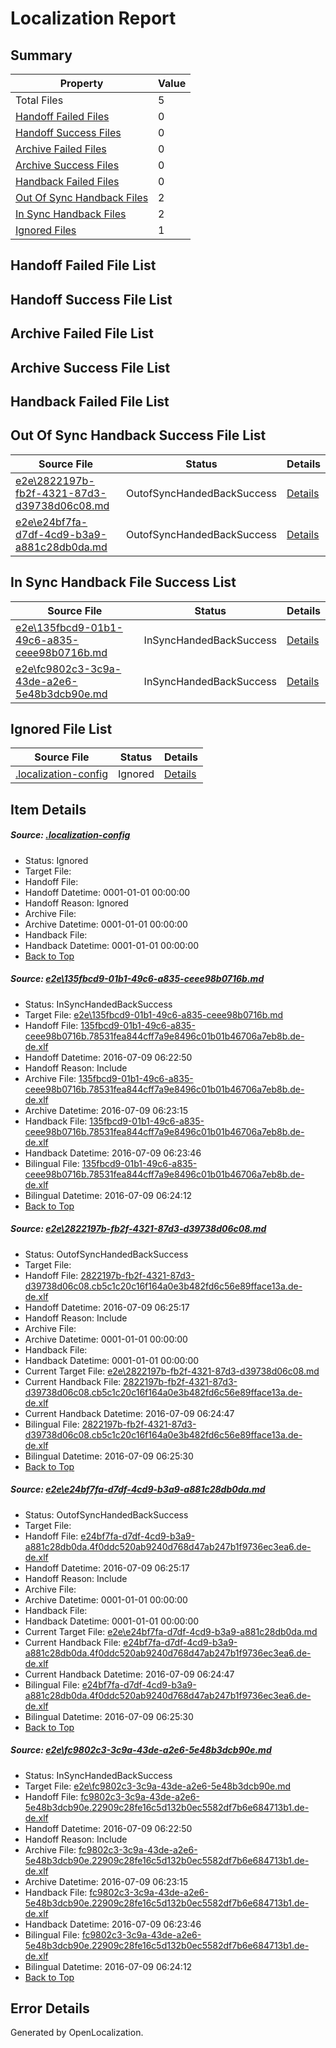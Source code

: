 # <a name='report-top'></a> Localization Report

## Summary
 Property | Value 
 -------- | ----- 
 Total Files | 5
[ Handoff Failed Files ](#handoff-failed-list)| 0
[ Handoff Success Files ](#handoff-success-list)| 0
[ Archive Failed Files ](#archive-failed-list)| 0
[ Archive Success Files ](#archive-success-list)| 0
[ Handback Failed Files ](#handback-failed-list)| 0
[ Out Of Sync Handback Files ](#outofsync-handback-success-list)| 2
[ In Sync Handback Files ](#insync-handback-success-list)| 2
[ Ignored Files ](#ignored-list)| 1

## <a name='handoff-failed-list'></a> Handoff Failed File List

## <a name='handoff-success-list'></a> Handoff Success File List

## <a name='archive-failed-list'></a> Archive Failed File List

## <a name='archive-success-list'></a> Archive Success File List

## <a name='handback-failed-list'></a> Handback Failed File List

## <a name='outofsync-handback-success-list'></a> Out Of Sync Handback Success File List
 Source File | Status | Details 
 ----------- | ------ | ------- 
 [e2e\2822197b-fb2f-4321-87d3-d39738d06c08.md](https://github.com/OpenLocalizationTestOrg/oltest/blob/ea6c57874696f971dc9c817a321bf298c899f64c/e2e/2822197b-fb2f-4321-87d3-d39738d06c08.md) | OutofSyncHandedBackSuccess | [Details](#a72db138dcf7984ad387328209fcf2e4198b31492)
 [e2e\e24bf7fa-d7df-4cd9-b3a9-a881c28db0da.md](https://github.com/OpenLocalizationTestOrg/oltest/blob/ea6c57874696f971dc9c817a321bf298c899f64c/e2e/e24bf7fa-d7df-4cd9-b3a9-a881c28db0da.md) | OutofSyncHandedBackSuccess | [Details](#e00bbcb22465aa7b713a65995800bbdd2753a5c03)

## <a name='insync-handback-success-list'></a> In Sync Handback File Success List
 Source File | Status | Details 
 ----------- | ------ | ------- 
 [e2e\135fbcd9-01b1-49c6-a835-ceee98b0716b.md](https://github.com/OpenLocalizationTestOrg/oltest/blob/75d2b6a21f892531ddccf7af7d5da70446db3605/e2e/135fbcd9-01b1-49c6-a835-ceee98b0716b.md) | InSyncHandedBackSuccess | [Details](#b41b9748f38443e72bb3999a5870b345361d008d1)
 [e2e\fc9802c3-3c9a-43de-a2e6-5e48b3dcb90e.md](https://github.com/OpenLocalizationTestOrg/oltest/blob/75d2b6a21f892531ddccf7af7d5da70446db3605/e2e/fc9802c3-3c9a-43de-a2e6-5e48b3dcb90e.md) | InSyncHandedBackSuccess | [Details](#35b5235a0e25cfd240bd856420626a562f9d1e1b4)

## <a name='ignored-list'></a> Ignored File List
 Source File | Status | Details 
 ----------- | ------ | ------- 
 [.localization-config](https://github.com/OpenLocalizationTestOrg/oltest/blob/ea6c57874696f971dc9c817a321bf298c899f64c/.localization-config) | Ignored | [Details](#3d4f252ac210baf56311d7e97dcc2db10974dbd20)

## Item Details
##### <a name='3d4f252ac210baf56311d7e97dcc2db10974dbd20'></a> Source: [.localization-config](https://github.com/OpenLocalizationTestOrg/oltest/blob/ea6c57874696f971dc9c817a321bf298c899f64c/.localization-config)
* Status: Ignored
* Target File: 
* Handoff File: 
* Handoff Datetime: 0001-01-01 00:00:00
* Handoff Reason: Ignored
* Archive File: 
* Archive Datetime: 0001-01-01 00:00:00
* Handback File: 
* Handback Datetime: 0001-01-01 00:00:00
* [Back to Top](#report-top)

##### <a name='b41b9748f38443e72bb3999a5870b345361d008d1'></a> Source: [e2e\135fbcd9-01b1-49c6-a835-ceee98b0716b.md](https://github.com/OpenLocalizationTestOrg/oltest/blob/75d2b6a21f892531ddccf7af7d5da70446db3605/e2e/135fbcd9-01b1-49c6-a835-ceee98b0716b.md)
* Status: InSyncHandedBackSuccess
* Target File: [e2e\135fbcd9-01b1-49c6-a835-ceee98b0716b.md](https://github.com/OpenLocalizationTestOrg/oltest-dede-fly/blob/553502a25b38af964f8903f31e003bb8445d8e32/e2e/135fbcd9-01b1-49c6-a835-ceee98b0716b.md)
* Handoff File: [135fbcd9-01b1-49c6-a835-ceee98b0716b.78531fea844cff7a9e8496c01b01b46706a7eb8b.de-de.xlf](https://github.com/OpenLocalizationTestOrg/olhandoff-e2e/blob/88b754888f410fab7ff3b293752df491368e84e1/ol-handoff/OpenLocalizationTestOrg/oltest-dede-fly/ci/ht/135fbcd9-01b1-49c6-a835-ceee98b0716b.78531fea844cff7a9e8496c01b01b46706a7eb8b.de-de.xlf)
* Handoff Datetime: 2016-07-09 06:22:50
* Handoff Reason: Include
* Archive File: [135fbcd9-01b1-49c6-a835-ceee98b0716b.78531fea844cff7a9e8496c01b01b46706a7eb8b.de-de.xlf](https://github.com/OpenLocalizationTestOrg/olhandoff-e2e/blob/7874c7bb62a5973f8ce735979160d146e1793501/ol-archive/OpenLocalizationTestOrg/oltest-dede-fly/ci/ht/135fbcd9-01b1-49c6-a835-ceee98b0716b.78531fea844cff7a9e8496c01b01b46706a7eb8b.de-de.xlf)
* Archive Datetime: 2016-07-09 06:23:15
* Handback File: [135fbcd9-01b1-49c6-a835-ceee98b0716b.78531fea844cff7a9e8496c01b01b46706a7eb8b.de-de.xlf](https://github.com/OpenLocalizationTestOrg/olhandback-e2e/blob/a137ba5f51a2c6e007fbc54e516cdedcdd33a263/ol-handback/OpenLocalizationTestOrg/oltest-dede-fly/ci/ht/135fbcd9-01b1-49c6-a835-ceee98b0716b.78531fea844cff7a9e8496c01b01b46706a7eb8b.de-de.xlf)
* Handback Datetime: 2016-07-09 06:23:46
* Bilingual File: [135fbcd9-01b1-49c6-a835-ceee98b0716b.78531fea844cff7a9e8496c01b01b46706a7eb8b.de-de.xlf](https://github.com/OpenLocalizationTestOrg/olhandback-e2e/blob/a137ba5f51a2c6e007fbc54e516cdedcdd33a263/ol-handback/OpenLocalizationTestOrg/oltest-dede-fly/ci/ht/135fbcd9-01b1-49c6-a835-ceee98b0716b.78531fea844cff7a9e8496c01b01b46706a7eb8b.de-de.xlf)
* Bilingual Datetime: 2016-07-09 06:24:12
* [Back to Top](#report-top)

##### <a name='a72db138dcf7984ad387328209fcf2e4198b31492'></a> Source: [e2e\2822197b-fb2f-4321-87d3-d39738d06c08.md](https://github.com/OpenLocalizationTestOrg/oltest/blob/ea6c57874696f971dc9c817a321bf298c899f64c/e2e/2822197b-fb2f-4321-87d3-d39738d06c08.md)
* Status: OutofSyncHandedBackSuccess
* Target File: 
* Handoff File: [2822197b-fb2f-4321-87d3-d39738d06c08.cb5c1c20c16f164a0e3b482fd6c56e89fface13a.de-de.xlf](https://github.com/OpenLocalizationTestOrg/olhandoff-e2e/blob/ceac31a0ee3355ef360a8af735597e109d6a95b0/ol-handoff/OpenLocalizationTestOrg/oltest-dede-fly/ci/ht/2822197b-fb2f-4321-87d3-d39738d06c08.cb5c1c20c16f164a0e3b482fd6c56e89fface13a.de-de.xlf)
* Handoff Datetime: 2016-07-09 06:25:17
* Handoff Reason: Include
* Archive File: 
* Archive Datetime: 0001-01-01 00:00:00
* Handback File: 
* Handback Datetime: 0001-01-01 00:00:00
* Current Target File: [e2e\2822197b-fb2f-4321-87d3-d39738d06c08.md](https://github.com/OpenLocalizationTestOrg/oltest-dede-fly/blob/304f1d82efd600df8acbabb312a5f35c55e28865/e2e/2822197b-fb2f-4321-87d3-d39738d06c08.md)
* Current Handback File: [2822197b-fb2f-4321-87d3-d39738d06c08.cb5c1c20c16f164a0e3b482fd6c56e89fface13a.de-de.xlf](https://github.com/OpenLocalizationTestOrg/olhandback-e2e/blob/c359286ed225aec06a4918296440a2acd47ffdde/ol-handback/OpenLocalizationTestOrg/oltest-dede-fly/ci/ht/2822197b-fb2f-4321-87d3-d39738d06c08.cb5c1c20c16f164a0e3b482fd6c56e89fface13a.de-de.xlf)
* Current Handback Datetime: 2016-07-09 06:24:47
* Bilingual File: [2822197b-fb2f-4321-87d3-d39738d06c08.cb5c1c20c16f164a0e3b482fd6c56e89fface13a.de-de.xlf](https://github.com/OpenLocalizationTestOrg/olhandback-e2e/blob/c359286ed225aec06a4918296440a2acd47ffdde/ol-handback/OpenLocalizationTestOrg/oltest-dede-fly/ci/ht/2822197b-fb2f-4321-87d3-d39738d06c08.cb5c1c20c16f164a0e3b482fd6c56e89fface13a.de-de.xlf)
* Bilingual Datetime: 2016-07-09 06:25:30
* [Back to Top](#report-top)

##### <a name='e00bbcb22465aa7b713a65995800bbdd2753a5c03'></a> Source: [e2e\e24bf7fa-d7df-4cd9-b3a9-a881c28db0da.md](https://github.com/OpenLocalizationTestOrg/oltest/blob/ea6c57874696f971dc9c817a321bf298c899f64c/e2e/e24bf7fa-d7df-4cd9-b3a9-a881c28db0da.md)
* Status: OutofSyncHandedBackSuccess
* Target File: 
* Handoff File: [e24bf7fa-d7df-4cd9-b3a9-a881c28db0da.4f0ddc520ab9240d768d47ab247b1f9736ec3ea6.de-de.xlf](https://github.com/OpenLocalizationTestOrg/olhandoff-e2e/blob/ceac31a0ee3355ef360a8af735597e109d6a95b0/ol-handoff/OpenLocalizationTestOrg/oltest-dede-fly/ci/ht/e24bf7fa-d7df-4cd9-b3a9-a881c28db0da.4f0ddc520ab9240d768d47ab247b1f9736ec3ea6.de-de.xlf)
* Handoff Datetime: 2016-07-09 06:25:17
* Handoff Reason: Include
* Archive File: 
* Archive Datetime: 0001-01-01 00:00:00
* Handback File: 
* Handback Datetime: 0001-01-01 00:00:00
* Current Target File: [e2e\e24bf7fa-d7df-4cd9-b3a9-a881c28db0da.md](https://github.com/OpenLocalizationTestOrg/oltest-dede-fly/blob/304f1d82efd600df8acbabb312a5f35c55e28865/e2e/e24bf7fa-d7df-4cd9-b3a9-a881c28db0da.md)
* Current Handback File: [e24bf7fa-d7df-4cd9-b3a9-a881c28db0da.4f0ddc520ab9240d768d47ab247b1f9736ec3ea6.de-de.xlf](https://github.com/OpenLocalizationTestOrg/olhandback-e2e/blob/c359286ed225aec06a4918296440a2acd47ffdde/ol-handback/OpenLocalizationTestOrg/oltest-dede-fly/ci/ht/e24bf7fa-d7df-4cd9-b3a9-a881c28db0da.4f0ddc520ab9240d768d47ab247b1f9736ec3ea6.de-de.xlf)
* Current Handback Datetime: 2016-07-09 06:24:47
* Bilingual File: [e24bf7fa-d7df-4cd9-b3a9-a881c28db0da.4f0ddc520ab9240d768d47ab247b1f9736ec3ea6.de-de.xlf](https://github.com/OpenLocalizationTestOrg/olhandback-e2e/blob/c359286ed225aec06a4918296440a2acd47ffdde/ol-handback/OpenLocalizationTestOrg/oltest-dede-fly/ci/ht/e24bf7fa-d7df-4cd9-b3a9-a881c28db0da.4f0ddc520ab9240d768d47ab247b1f9736ec3ea6.de-de.xlf)
* Bilingual Datetime: 2016-07-09 06:25:30
* [Back to Top](#report-top)

##### <a name='35b5235a0e25cfd240bd856420626a562f9d1e1b4'></a> Source: [e2e\fc9802c3-3c9a-43de-a2e6-5e48b3dcb90e.md](https://github.com/OpenLocalizationTestOrg/oltest/blob/75d2b6a21f892531ddccf7af7d5da70446db3605/e2e/fc9802c3-3c9a-43de-a2e6-5e48b3dcb90e.md)
* Status: InSyncHandedBackSuccess
* Target File: [e2e\fc9802c3-3c9a-43de-a2e6-5e48b3dcb90e.md](https://github.com/OpenLocalizationTestOrg/oltest-dede-fly/blob/553502a25b38af964f8903f31e003bb8445d8e32/e2e/fc9802c3-3c9a-43de-a2e6-5e48b3dcb90e.md)
* Handoff File: [fc9802c3-3c9a-43de-a2e6-5e48b3dcb90e.22909c28fe16c5d132b0ec5582df7b6e684713b1.de-de.xlf](https://github.com/OpenLocalizationTestOrg/olhandoff-e2e/blob/88b754888f410fab7ff3b293752df491368e84e1/ol-handoff/OpenLocalizationTestOrg/oltest-dede-fly/ci/ht/fc9802c3-3c9a-43de-a2e6-5e48b3dcb90e.22909c28fe16c5d132b0ec5582df7b6e684713b1.de-de.xlf)
* Handoff Datetime: 2016-07-09 06:22:50
* Handoff Reason: Include
* Archive File: [fc9802c3-3c9a-43de-a2e6-5e48b3dcb90e.22909c28fe16c5d132b0ec5582df7b6e684713b1.de-de.xlf](https://github.com/OpenLocalizationTestOrg/olhandoff-e2e/blob/7874c7bb62a5973f8ce735979160d146e1793501/ol-archive/OpenLocalizationTestOrg/oltest-dede-fly/ci/ht/fc9802c3-3c9a-43de-a2e6-5e48b3dcb90e.22909c28fe16c5d132b0ec5582df7b6e684713b1.de-de.xlf)
* Archive Datetime: 2016-07-09 06:23:15
* Handback File: [fc9802c3-3c9a-43de-a2e6-5e48b3dcb90e.22909c28fe16c5d132b0ec5582df7b6e684713b1.de-de.xlf](https://github.com/OpenLocalizationTestOrg/olhandback-e2e/blob/a137ba5f51a2c6e007fbc54e516cdedcdd33a263/ol-handback/OpenLocalizationTestOrg/oltest-dede-fly/ci/ht/fc9802c3-3c9a-43de-a2e6-5e48b3dcb90e.22909c28fe16c5d132b0ec5582df7b6e684713b1.de-de.xlf)
* Handback Datetime: 2016-07-09 06:23:46
* Bilingual File: [fc9802c3-3c9a-43de-a2e6-5e48b3dcb90e.22909c28fe16c5d132b0ec5582df7b6e684713b1.de-de.xlf](https://github.com/OpenLocalizationTestOrg/olhandback-e2e/blob/a137ba5f51a2c6e007fbc54e516cdedcdd33a263/ol-handback/OpenLocalizationTestOrg/oltest-dede-fly/ci/ht/fc9802c3-3c9a-43de-a2e6-5e48b3dcb90e.22909c28fe16c5d132b0ec5582df7b6e684713b1.de-de.xlf)
* Bilingual Datetime: 2016-07-09 06:24:12
* [Back to Top](#report-top)


## Error Details

Generated by OpenLocalization.
